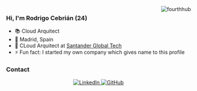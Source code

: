 

<img align="right" src="https://github-readme-stats.vercel.app/api?username=fourthhub&hide=[%22stars%22]&show_icons=true" alt="fourthhub" /> 

### Hi, I'm Rodrigo Cebrián (24)
- 📚 Cloud Arquitect
- 🏡 Madrid, Spain
- 🏢 CLoud Arquitect at [Santander Global Tech](hhttps://santanderglobaltech.com/)
- ⚡ Fun fact: I started my own company which gives name to this profile
### Contact
<div align="center">
    <a href="https://linkedin.com/in/diego-echaure-campo/" target="_blank">
        <img src=https://img.shields.io/badge/linkedin-%231E77B5.svg?&style=for-the-badge&logo=linkedin&logoColor=white alt=LinkedIn style="margin-bottom: 5px;" />
    </a> 
    <a href="https://github.com/fourthhub" target="_blank">
        <img src=https://img.shields.io/badge/github-%2324292e.svg?&style=for-the-badge&logo=github&logoColor=white alt=GitHub style="margin-bottom: 5px;" />
    </a>
</div>

